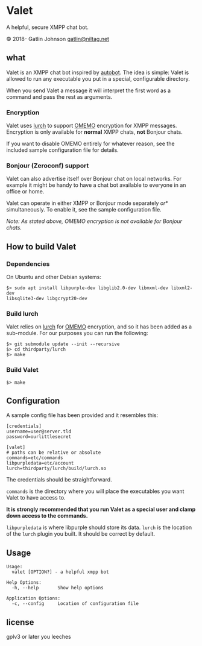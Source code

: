 Valet
===

A helpful, secure XMPP chat bot.

© 2018- Gatlin Johnson <gatlin@niltag.net>

what
---

Valet is an XMPP chat bot inspired by [autobot][autobot]. The idea is simple:
Valet is allowed to run any executable you put in a special, configurable
directory.

When you send Valet a message it will interpret the first word as a command and
pass the rest as arguments.

### Encryption

Valet uses [lurch][lurch] to support [OMEMO][omemo] encryption for XMPP
messages.
Encryption is only available for **normal** XMPP chats, **not** Bonjour chats.

If you want to disable OMEMO entirely for whatever reason, see the included
sample configuration file for details.

### Bonjour (Zeroconf) support

Valet can also advertise itself over Bonjour chat on local networks.
For example it might be handy to have a chat bot available to everyone in an
office or home.

Valet can operate in either XMPP or Bonjour mode separately *or** simultaneously.
To enable it, see the sample configuration file.

*Note: As stated above, OMEMO encryption is not available for Bonjour chats.*

How to build Valet
---

### Dependencies

On Ubuntu and other Debian systems:

    $> sudo apt install libpurple-dev libglib2.0-dev libmxml-dev libxml2-dev
    libsqlite3-dev libgcrypt20-dev

### Build lurch

Valet relies on [lurch][lurch] for [OMEMO][omemo] encryption, and so it has been
added as a sub-module. For our purposes you can run the following:

    $> git submodule update --init --recursive
    $> cd thirdparty/lurch
    $> make

### Build Valet

    $> make

Configuration
---

A sample config file has been provided and it resembles this:

```
[credentials]
username=user@server.tld
password=ourlittlesecret

[valet]
# paths can be relative or absolute
commands=etc/commands
libpurpledata=etc/account
lurch=thirdparty/lurch/build/lurch.so
```

The credentials should be straightforward.

`commands` is the directory where you will place the executables you want Valet
to have access to.

**It is strongly recommended that you run Valet as a special user and clamp down
access to the commands.**

`libpurpledata` is where libpurple should store its data.
`lurch` is the location of the `lurch` plugin you built. It should be correct by
default.

Usage
---

```
Usage:
  valet [OPTION?] - a helpful xmpp bot

Help Options:
  -h, --help       Show help options

Application Options:
  -c, --config     Location of configuration file
```

license
---

gplv3 or later you leeches

[libpurple]: https://developer.pidgin.im/wiki/WhatIsLibpurple
[autobot]: https://github.com/mhcerri/Autobot
[omemo]: https://conversations.im/omemo/
[lurch]: https://github.com/gkdr/lurch
[glib]: https://developer.gnome.org/glib/2.56/
